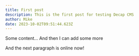 ```yaml
---
title: First post
description: This is the first post for testing Decap CMS
author: Mike
date: 2023-10-02T09:51:44.623Z
---
```

Some content... And then I can add some more

A﻿nd the next paragraph is online now!